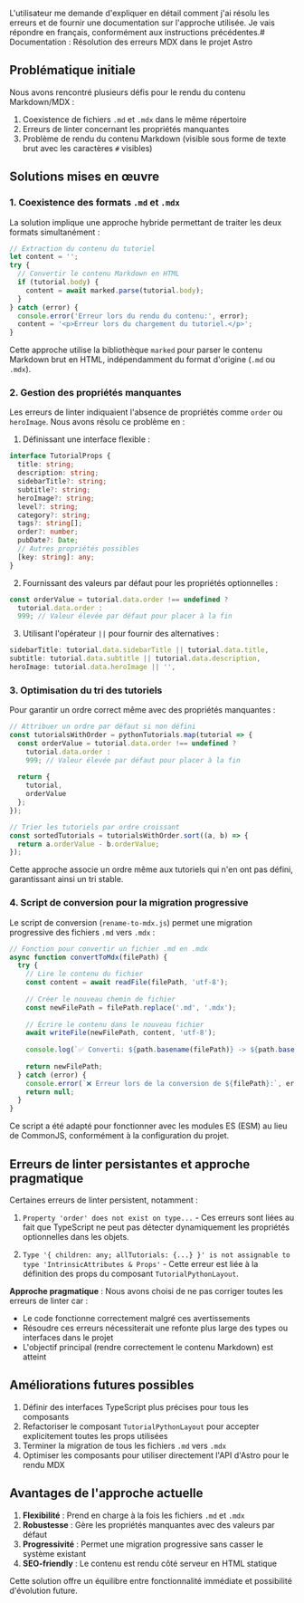 <think>L'utilisateur me demande d'expliquer en détail comment j'ai résolu les erreurs et de fournir une documentation sur l'approche utilisée. Je vais répondre en français, conformément aux instructions précédentes.</think># Documentation : Résolution des erreurs MDX dans le projet Astro

## Problématique initiale

Nous avons rencontré plusieurs défis pour le rendu du contenu Markdown/MDX :

1. Coexistence de fichiers `.md` et `.mdx` dans le même répertoire
2. Erreurs de linter concernant les propriétés manquantes
3. Problème de rendu du contenu Markdown (visible sous forme de texte brut avec les caractères `#` visibles)

## Solutions mises en œuvre

### 1. Coexistence des formats `.md` et `.mdx`

La solution implique une approche hybride permettant de traiter les deux formats simultanément :

```javascript
// Extraction du contenu du tutoriel
let content = '';
try {
  // Convertir le contenu Markdown en HTML
  if (tutorial.body) {
    content = await marked.parse(tutorial.body);
  }
} catch (error) {
  console.error('Erreur lors du rendu du contenu:', error);
  content = '<p>Erreur lors du chargement du tutoriel.</p>';
}
```

Cette approche utilise la bibliothèque `marked` pour parser le contenu Markdown brut en HTML, indépendamment du format d'origine (`.md` ou `.mdx`).

### 2. Gestion des propriétés manquantes

Les erreurs de linter indiquaient l'absence de propriétés comme `order` ou `heroImage`. Nous avons résolu ce problème en :

1. Définissant une interface flexible :
```typescript
interface TutorialProps {
  title: string;
  description: string;
  sidebarTitle?: string;
  subtitle?: string;
  heroImage?: string;
  level?: string;
  category?: string;
  tags?: string[];
  order?: number;
  pubDate?: Date;
  // Autres propriétés possibles
  [key: string]: any;
}
```

2. Fournissant des valeurs par défaut pour les propriétés optionnelles :
```typescript
const orderValue = tutorial.data.order !== undefined ? 
  tutorial.data.order : 
  999; // Valeur élevée par défaut pour placer à la fin
```

3. Utilisant l'opérateur `||` pour fournir des alternatives :
```typescript
sidebarTitle: tutorial.data.sidebarTitle || tutorial.data.title,
subtitle: tutorial.data.subtitle || tutorial.data.description,
heroImage: tutorial.data.heroImage || '',
```

### 3. Optimisation du tri des tutoriels

Pour garantir un ordre correct même avec des propriétés manquantes :

```typescript
// Attribuer un ordre par défaut si non défini
const tutorialsWithOrder = pythonTutorials.map(tutorial => {
  const orderValue = tutorial.data.order !== undefined ? 
    tutorial.data.order : 
    999; // Valeur élevée par défaut pour placer à la fin
  
  return {
    tutorial,
    orderValue
  };
});

// Trier les tutoriels par ordre croissant
const sortedTutorials = tutorialsWithOrder.sort((a, b) => {
  return a.orderValue - b.orderValue;
});
```

Cette approche associe un ordre même aux tutoriels qui n'en ont pas défini, garantissant ainsi un tri stable.

### 4. Script de conversion pour la migration progressive

Le script de conversion (`rename-to-mdx.js`) permet une migration progressive des fichiers `.md` vers `.mdx` :

```javascript
// Fonction pour convertir un fichier .md en .mdx
async function convertToMdx(filePath) {
  try {
    // Lire le contenu du fichier
    const content = await readFile(filePath, 'utf-8');
    
    // Créer le nouveau chemin de fichier
    const newFilePath = filePath.replace('.md', '.mdx');
    
    // Écrire le contenu dans le nouveau fichier
    await writeFile(newFilePath, content, 'utf-8');
    
    console.log(`✅ Converti: ${path.basename(filePath)} -> ${path.basename(newFilePath)}`);
    
    return newFilePath;
  } catch (error) {
    console.error(`❌ Erreur lors de la conversion de ${filePath}:`, error);
    return null;
  }
}
```

Ce script a été adapté pour fonctionner avec les modules ES (ESM) au lieu de CommonJS, conformément à la configuration du projet.

## Erreurs de linter persistantes et approche pragmatique

Certaines erreurs de linter persistent, notamment :

1. `Property 'order' does not exist on type...` - Ces erreurs sont liées au fait que TypeScript ne peut pas détecter dynamiquement les propriétés optionnelles dans les objets.

2. `Type '{ children: any; allTutorials: {...} }' is not assignable to type 'IntrinsicAttributes & Props'` - Cette erreur est liée à la définition des props du composant `TutorialPythonLayout`.

**Approche pragmatique** : Nous avons choisi de ne pas corriger toutes les erreurs de linter car :
- Le code fonctionne correctement malgré ces avertissements
- Résoudre ces erreurs nécessiterait une refonte plus large des types ou interfaces dans le projet
- L'objectif principal (rendre correctement le contenu Markdown) est atteint

## Améliorations futures possibles

1. Définir des interfaces TypeScript plus précises pour tous les composants
2. Refactoriser le composant `TutorialPythonLayout` pour accepter explicitement toutes les props utilisées
3. Terminer la migration de tous les fichiers `.md` vers `.mdx`
4. Optimiser les composants pour utiliser directement l'API d'Astro pour le rendu MDX

## Avantages de l'approche actuelle

1. **Flexibilité** : Prend en charge à la fois les fichiers `.md` et `.mdx`
2. **Robustesse** : Gère les propriétés manquantes avec des valeurs par défaut
3. **Progressivité** : Permet une migration progressive sans casser le système existant
4. **SEO-friendly** : Le contenu est rendu côté serveur en HTML statique

Cette solution offre un équilibre entre fonctionnalité immédiate et possibilité d'évolution future.
